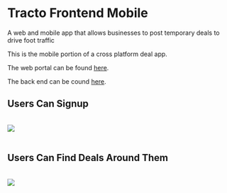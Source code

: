# Tracto Frontend Mobile

A web and mobile app that allows businesses to post temporary deals to drive foot traffic

This is the mobile portion of a cross platform deal app.

The web portal can be found <a href="https://github.com/mgaspari/final_frontend">here</a>.

The back end can be cound <a href="https://github.com/mgaspari/final_backend">here</a>.
<br/>

## Users Can Signup
<br/>
<img src='http://res.cloudinary.com/mgaspari/image/upload/v1511982216/Screen_Shot_2017-11-29_at_2.03.06_PM_gk2fw4.png'/>
<br/>
<br/>

## Users Can Find Deals Around Them
<br/>

<img src='http://res.cloudinary.com/mgaspari/image/upload/v1511982090/Screen_Shot_2017-11-29_at_2.00.39_PM_qx77l0.png'/>
